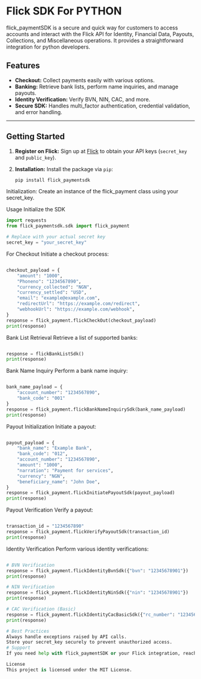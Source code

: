 # Flick SDK For PYTHON

flick_paymentSDK is a secure and quick way for customers to access accounts and interact with the Flick API for Identity, Financial Data, Payouts, Collections, and Miscellaneous operations. It provides a straightforward integration for python developers.

## Features

- **Checkout:** Collect payments easily with various options.
- **Banking:** Retrieve bank lists, perform name inquiries, and manage payouts.
- **Identity Verification:** Verify BVN, NIN, CAC, and more.
- **Secure SDK:** Handles multi_factor authentication, credential validation, and error handling.

---

## Getting Started

1. **Register on Flick:**
   Sign up at [Flick](https://merchant.getflick.co/) to obtain your API keys (`secret_key` and `public_key`).

2. **Installation:**
   Install the package via `pip`:

   ```bash
   pip install flick_paymentsdk
   ```

Initialization: Create an instance of the flick_payment class using your secret_key.

Usage
Initialize the SDK

```python
import requests
from flick_paymentsdk.sdk import flick_payment

# Replace with your actual secret key
secret_key = "your_secret_key"
```

For Checkout 
Initiate a checkout process:

```python

checkout_payload = {
    "amount": "1000",
    "Phoneno": "1234567890",
    "currency_collected": "NGN",
    "currency_settled": "USD",
    "email": "example@example.com",
    "redirectUrl": "https://example.com/redirect",
    "webhookUrl": "https://example.com/webhook",
}
response = flick_payment.flickCheckOut(checkout_payload)
print(response)
```

Bank List Retrieval
Retrieve a list of supported banks:

```python

response = flickBankListSdk()
print(response)
```

Bank Name Inquiry
Perform a bank name inquiry:


```python

bank_name_payload = {
    "account_number": "1234567890",
    "bank_code": "001"
}
response = flick_payment.flickBankNameInquirySdk(bank_name_payload)
print(response)
```

Payout Initialization
Initiate a payout:

```python

payout_payload = {
    "bank_name": "Example Bank",
    "bank_code": "012",
    "account_number": "1234567890",
    "amount": "1000",
    "narration": "Payment for services",
    "currency": "NGN",
    "beneficiary_name": "John Doe",
}
response = flick_payment.flickInitiatePayoutSdk(payout_payload)
print(response)
```

Payout Verification
Verify a payout:

```python

transaction_id = "1234567890"
response = flick_payment.flickVerifyPayoutSdk(transaction_id)
print(response)
```

Identity Verification
Perform various identity verifications:

```python

# BVN Verification
response = flick_payment.flickIdentityBvnSdk({"bvn": "12345678901"})
print(response)

# NIN Verification
response = flick_payment.flickIdentityNinSdk({"nin": "12345678901"})
print(response)

# CAC Verification (Basic)
response = flick_payment.flickIdentityCacBasicSdk({"rc_number": "123456"})
print(response)

# Best Practices
Always handle exceptions raised by API calls.
Store your secret_key securely to prevent unauthorized access.
# Support
If you need help with flick_paymentSDK or your Flick integration, reach out to support@getflick.app or join our Slack channel.

License
This project is licensed under the MIT License.
```

